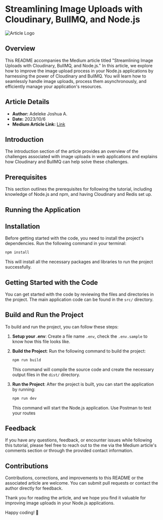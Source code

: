 # Streamlining Image Uploads with Cloudinary, BullMQ, and Node.js

![Article Logo](https://miro.medium.com/v2/resize:fit:1400/format:webp/1*ZTtJy_goHDHKdb5Hl3329A.png)

## Overview
This README accompanies the Medium article titled "Streamlining Image Uploads with Cloudinary, BullMQ, and Node.js." In this article, we explore how to improve the image upload process in your Node.js applications by harnessing the power of Cloudinary and BullMQ. You will learn how to seamlessly handle image uploads, process them asynchronously, and efficiently manage your application's resources.

## Article Details
- **Author:** Adeleke Joshua A.
- **Date:** 2023/10/6
- **Medium Article Link:** [Link](https://lekejosh.medium.com/streamlining-image-uploads-with-cloudinary-bullmq-and-node-js-c96cfe6cccf4)


## Introduction
The introduction section of the article provides an overview of the challenges associated with image uploads in web applications and explains how Cloudinary and BullMQ can help solve these challenges.

## Prerequisites
This section outlines the prerequisites for following the tutorial, including knowledge of Node.js and npm, and having Cloudinary and Redis set up.


## Running the Application

## Installation
Before getting started with the code, you need to install the project's dependencies. Run the following command in your terminal:

```bash
npm install
```

This will install all the necessary packages and libraries to run the project successfully.

## Getting Started with the Code
You can get started with the code by reviewing the files and directories in the project. The main application code can be found in the `src/` directory.

## Build and Run the Project
To build and run the project, you can follow these steps:

1. **Setup your .env**: Create a file name `.env`, check the `.env.sample` to know how this file looks like.

1. **Build the Project**: Run the following command to build the project:

    ```bash
    npm run build
    ```

    This command will compile the source code and create the necessary output files in the `dist/` directory.

2. **Run the Project**: After the project is built, you can start the application by running:

    ```bash
    npm run dev
    ```

    This command will start the Node.js application. Use Postman to test your routes

## Feedback
If you have any questions, feedback, or encounter issues while following this tutorial, please feel free to reach out to the me via the Medium article's comments section or through the provided contact information.

## Contributions
Contributions, corrections, and improvements to this README or the associated article are welcome. You can submit pull requests or contact the author directly for feedback.


Thank you for reading the article, and we hope you find it valuable for improving image uploads in your Node.js applications.

Happy coding! 🚀
